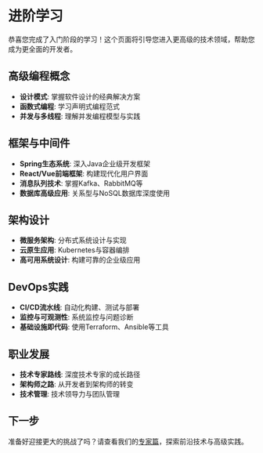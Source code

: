 # 进阶学习

恭喜您完成了入门阶段的学习！这个页面将引导您进入更高级的技术领域，帮助您成为更全面的开发者。

## 高级编程概念

* **设计模式**: 掌握软件设计的经典解决方案
* **函数式编程**: 学习声明式编程范式
* **并发与多线程**: 理解并发编程模型与实践

## 框架与中间件

* **Spring生态系统**: 深入Java企业级开发框架
* **React/Vue前端框架**: 构建现代化用户界面
* **消息队列技术**: 掌握Kafka、RabbitMQ等
* **数据库高级应用**: 关系型与NoSQL数据库深度使用

## 架构设计

* **微服务架构**: 分布式系统设计与实现
* **云原生应用**: Kubernetes与容器编排
* **高可用系统设计**: 构建可靠的企业级应用

## DevOps实践

* **CI/CD流水线**: 自动化构建、测试与部署
* **监控与可观测性**: 系统监控与问题诊断
* **基础设施即代码**: 使用Terraform、Ansible等工具

## 职业发展

* **技术专家路线**: 深度技术专家的成长路径
* **架构师之路**: 从开发者到架构师的转变
* **技术管理**: 技术领导力与团队管理

## 下一步

准备好迎接更大的挑战了吗？请查看我们的[专家篇](/zh/learning_paths/expert_level)，探索前沿技术与高级实践。
